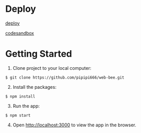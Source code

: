 # Deploy

[deploy](https://main--gregarious-cupcake-ad58bd.netlify.app/)

[codesandbox](https://codesandbox.io/p/github/pipipi666/web-bee/main?layout=%257B%2522activeFilepath%2522%253A%2522%252FREADME.md%2522%252C%2522openFiles%2522%253A%255B%2522%252FREADME.md%2522%255D%252C%2522sidebarPanel%2522%253A%2522EXPLORER%2522%252C%2522gitSidebarPanel%2522%253A%2522COMMIT%2522%252C%2522fullScreenDevtools%2522%253Afalse%252C%2522rootPanelGroup%2522%253A%257B%2522direction%2522%253A%2522vertical%2522%252C%2522type%2522%253A%2522PANEL_GROUP%2522%252C%2522id%2522%253A%2522DEVTOOLS_PANELS%2522%252C%2522panels%2522%253A%255B%257B%2522type%2522%253A%2522PANEL%2522%252C%2522panelType%2522%253A%2522TABS%2522%252C%2522id%2522%253A%2522clgxq31n900dh356ns1v216ra%2522%257D%255D%252C%2522sizes%2522%253A%255B100%255D%257D%252C%2522tabbedPanels%2522%253A%257B%2522clgxq31n900dh356ns1v216ra%2522%253A%257B%2522id%2522%253A%2522clgxq31n900dh356ns1v216ra%2522%252C%2522activeTabId%2522%253A%2522clgxtx9pt00cu356ng4wciy5t%2522%252C%2522tabs%2522%253A%255B%257B%2522id%2522%253A%2522clgxq31n900dg356nxquxbfuz%2522%252C%2522type%2522%253A%2522TASK_LOG%2522%252C%2522taskId%2522%253A%2522start%2522%257D%252C%257B%2522type%2522%253A%2522TASK_PORT%2522%252C%2522taskId%2522%253A%2522start%2522%252C%2522port%2522%253A3000%252C%2522id%2522%253A%2522clgxtx9pt00cu356ng4wciy5t%2522%252C%2522path%2522%253A%2522%252F%2522%257D%255D%257D%257D%252C%2522showSidebar%2522%253Atrue%252C%2522showDevtools%2522%253Atrue%252C%2522sidebarPanelSize%2522%253A15%252C%2522editorPanelSize%2522%253A48.333333333333336%252C%2522devtoolsPanelSize%2522%253A35%257D)

# Getting Started

1. Clone project to your local computer:

```
$ git clone https://github.com/pipipi666/web-bee.git
```

2. Install the packages:

```
$ npm install
```

3. Run the app:

```
$ npm start
```

4. Open [http://localhost:3000](http://localhost:3000) to view the app in the browser.
